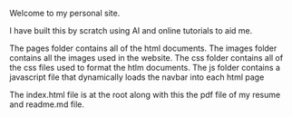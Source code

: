 Welcome to my personal site. 

I have built this by scratch using AI and online tutorials to aid me.

The pages folder contains all of the html documents. 
The images folder contains all the images used in the website.
The css folder contains all of the css files used to format the htlm documents. 
The js folder contains a javascript file that dynamically loads the navbar into each html page

The index.html file is at the root along with this the pdf file of my resume and readme.md file. 
